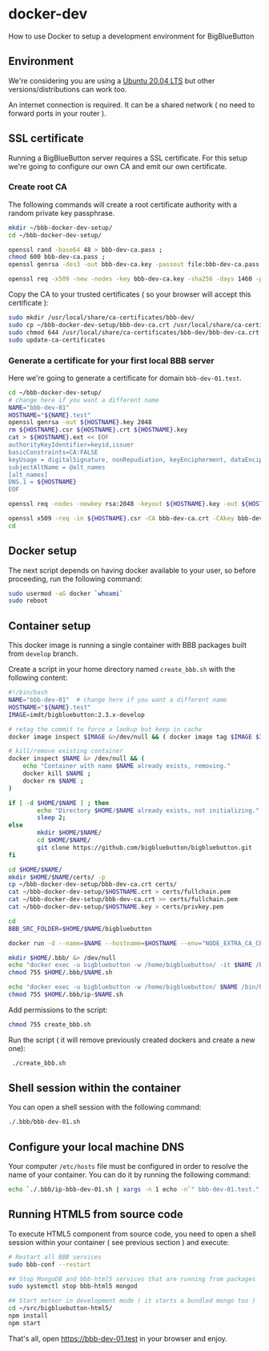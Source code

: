 # docker-dev

How to use Docker to setup a development environment for BigBlueButton

## Environment

We're considering you are using a [Ubuntu 20.04 LTS](https://ubuntu.com/download/desktop) but other versions/distributions can work too.

An internet connection is required. It can be a shared network ( no need to forward ports in your router ).

## SSL certificate

Running a BigBlueButton server requires a SSL certificate. For this setup we're going to configure our own CA and emit our own certificate.

### Create root CA

The following commands will create a root certificate authority with a random private key passphrase.

```sh
mkdir ~/bbb-docker-dev-setup/
cd ~/bbb-docker-dev-setup/

openssl rand -base64 48 > bbb-dev-ca.pass ;
chmod 600 bbb-dev-ca.pass ;
openssl genrsa -des3 -out bbb-dev-ca.key -passout file:bbb-dev-ca.pass 2048 ;

openssl req -x509 -new -nodes -key bbb-dev-ca.key -sha256 -days 1460 -passin file:bbb-dev-ca.pass -out bbb-dev-ca.crt -subj "/C=CA/ST=BBB/L=BBB/O=BBB/OU=BBB/CN=BBB-DEV" ;
```

Copy the CA to your trusted certificates ( so your browser will accept this certificate ):

```sh
sudo mkdir /usr/local/share/ca-certificates/bbb-dev/
sudo cp ~/bbb-docker-dev-setup/bbb-dev-ca.crt /usr/local/share/ca-certificates/bbb-dev/
sudo chmod 644 /usr/local/share/ca-certificates/bbb-dev/bbb-dev-ca.crt
sudo update-ca-certificates
```

### Generate a certificate for your first local BBB server

Here we're going to generate a certificate for domain `bbb-dev-01.test`.

```sh
cd ~/bbb-docker-dev-setup/
# change here if you want a different name
NAME="bbb-dev-01"
HOSTNAME="${NAME}.test"
openssl genrsa -out ${HOSTNAME}.key 2048
rm ${HOSTNAME}.csr ${HOSTNAME}.crt ${HOSTNAME}.key
cat > ${HOSTNAME}.ext << EOF
authorityKeyIdentifier=keyid,issuer
basicConstraints=CA:FALSE
keyUsage = digitalSignature, nonRepudiation, keyEncipherment, dataEncipherment
subjectAltName = @alt_names
[alt_names]
DNS.1 = ${HOSTNAME}
EOF

openssl req -nodes -newkey rsa:2048 -keyout ${HOSTNAME}.key -out ${HOSTNAME}.csr -subj "/C=CA/ST=BBB/L=BBB/O=BBB/OU=BBB/CN=${HOSTNAME}" -addext "subjectAltName = DNS:${HOSTNAME}" 

openssl x509 -req -in ${HOSTNAME}.csr -CA bbb-dev-ca.crt -CAkey bbb-dev-ca.key -CAcreateserial -out ${HOSTNAME}.crt -days 825 -sha256 -passin file:bbb-dev-ca.pass -extfile ${HOSTNAME}.ext
cd
```

## Docker setup

The next script depends on having docker available to your user, so before proceeding, run the following command:

```sh
sudo usermod -aG docker `whoami`
sudo reboot
```


## Container setup

This docker image is running a single container with BBB packages built from `develop` branch.

Create a script in your home directory named `create_bbb.sh` with the following content:

```sh
#!/bin/bash
NAME="bbb-dev-01"  # change here if you want a different name
HOSTNAME="${NAME}.test"
IMAGE=imdt/bigbluebutton:2.3.x-develop

# retag the commit to force a lookup but keep in cache
docker image inspect $IMAGE &>/dev/null && ( docker image tag $IMAGE $IMAGE-previous ; docker image rm $IMAGE )

# kill/remove existing container
docker inspect $NAME &> /dev/null && (
    echo "Container with name $NAME already exists, removing."
    docker kill $NAME ;
    docker rm $NAME ;
)

if [ -d $HOME/$NAME ] ; then
        echo "Directory $HOME/$NAME already exists, not initializing."
        sleep 2;
else
        mkdir $HOME/$NAME/
        cd $HOME/$NAME/
        git clone https://github.com/bigbluebutton/bigbluebutton.git
fi

cd $HOME/$NAME/
mkdir $HOME/$NAME/certs/ -p
cp ~/bbb-docker-dev-setup/bbb-dev-ca.crt certs/
cat ~/bbb-docker-dev-setup/$HOSTNAME.crt > certs/fullchain.pem
cat ~/bbb-docker-dev-setup/bbb-dev-ca.crt >> certs/fullchain.pem
cat ~/bbb-docker-dev-setup/$HOSTNAME.key > certs/privkey.pem

cd
BBB_SRC_FOLDER=$HOME/$NAME/bigbluebutton

docker run -d --name=$NAME --hostname=$HOSTNAME --env="NODE_EXTRA_CA_CERTS=/usr/local/share/ca-certificates/bbb-dev/bbb-dev-ca.crt" --env="container=docker" --env="PATH=/usr/local/sbin:/usr/local/bin:/usr/sbin:/usr/bin:/sbin:/bin" --env="DEBIAN_FRONTEND=noninteractive" --volume="/var/run/docker.sock:/var/run/docker.sock:rw" --cap-add="NET_ADMIN" --privileged --volume="$HOME/$NAME/certs/:/local/certs:rw" --volume="/sys/fs/cgroup:/sys/fs/cgroup:ro" --volume="$BBB_SRC_FOLDER:/home/bigbluebutton/src:rw" --volume=docker_in_docker$NAME:/var/lib/docker -t $IMAGE

mkdir $HOME/.bbb/ &> /dev/null
echo "docker exec -u bigbluebutton -w /home/bigbluebutton/ -it $NAME /bin/bash  -l" > $HOME/.bbb/$NAME.sh
chmod 755 $HOME/.bbb/$NAME.sh

echo "docker exec -u bigbluebutton -w /home/bigbluebutton/ $NAME /bin/hostname --ip-address" > $HOME/.bbb/ip-$NAME.sh
chmod 755 $HOME/.bbb/ip-$NAME.sh
```

Add permissions to the script:

```sh
chmod 755 create_bbb.sh
```

Run the script ( it will remove previously created dockers and create a new one):

```sh
 ./create_bbb.sh
```

## Shell session within the container

You can open a shell session with the following command:

```sh
./.bbb/bbb-dev-01.sh
```

## Configure your local machine DNS

Your computer `/etc/hosts` file must be configured in order to resolve the name of your container. You can do it by running the following command:

```sh
echo `./.bbb/ip-bbb-dev-01.sh | xargs -n 1 echo -n`" bbb-dev-01.test." | sudo tee -a /etc/hosts
```

## Running HTML5 from source code

To execute HTML5 component from source code, you need to open a shell session within your container ( see previous section ) and execute:

```sh
# Restart all BBB services
sudo bbb-conf --restart

## Stop MongoDB and bbb-html5 services that are running from packages
sudo systemctl stop bbb-html5 mongod

## Start meteor in development mode ( it starts a bundled mongo too )
cd ~/src/bigbluebutton-html5/
npm install
npm start
```

That's all, open https://bbb-dev-01.test in your browser and enjoy.

